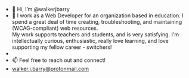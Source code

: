 - 👋 Hi, I’m @walkerjbarry
- 👀 I work as a Web Developer for an organization based in education. I spend a great deal of time creating, 
troubleshooting, and maintaining (WCAG-compliant) web resources.  
My work supports teachers and students, and is very satisfying. 
I'm intellectually curious, enthusiastic, really love learning, and love supporting my fellow career - switchers! 
- 
- 📫 Feel free to reach out and connect! 
- walker.j.barry@protonmail.com

<!---
walkerjbarry/walkerjbarry is a ✨ special ✨ repository because its `README.md` (this file) appears on your GitHub profile.
You can click the Preview link to take a look at your changes.
--->
